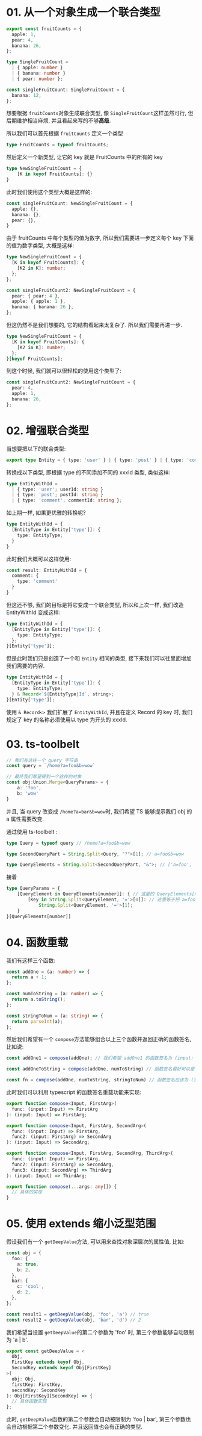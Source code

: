 # 01. 从一个对象生成一个联合类型

```typescript
export const fruitCounts = {
  apple: 1,
  pear: 4,
  banana: 26,
};

type SingleFruitCount =
  | { apple: number }
  | { banana: number }
  | { pear: number };

const singleFruitCount: SingleFruitCount = {
  banana: 12,
};
```

想要根据 `fruitCounts`对象生成联合类型, 像 `SingleFruitCount`这样虽然可行, 但后期维护相当麻烦, 并且看起来写的不够**高级**.

所以我们可以首先根据 `fruitCounts` 定义一个类型

```typescript
type FruitCounts = typeof fruitCounts;
```

然后定义一个新类型, 让它的 key 就是 FruitCounts 中的所有的 key

```typescript
type NewSingleFruitCount = {
    [K in keyof FruitCounts]: {}
}
```

此时我们使用这个类型大概是这样的:

```typescript
const singleFruitCount: NewSingleFruitCount = {
  apple: {},
  banana: {},
  pear: {},
}
```

由于 fruitCounts 中每个类型的值为数字, 所以我们需要进一步定义每个 key 下面的值为数字类型, 大概是这样:

```typescript
type NewSingleFruitCount = {
  [K in keyof FruitCounts]: {
    [K2 in K]: number;
  };
};

const singleFruitCount2: NewSingleFruitCount = {
  pear: { pear: 4 },
  apple: { apple: 1 },
  banana: { banana: 26 },
};
```

但这仍然不是我们想要的, 它的结构看起来太复杂了. 所以我们需要再进一步.

```typescript
type NewSingleFruitCount = {
  [K in keyof FruitCounts]: {
    [K2 in K]: number;
  };
}[keyof FruitCounts];
```

到这个时候, 我们就可以很轻松的使用这个类型了:

```typescript
const singleFruitCount2: NewSingleFruitCount = {
  pear: 4,
  apple: 1,
  banana: 26,
};
```

# 02. 增强联合类型

当想要把以下的联合类型:

```typescript
export type Entity = { type: 'user' } | { type: 'post' } | { type: 'comment' };
```

转换成以下类型, 即根据 type 的不同添加不同的 xxxId 类型, 类似这样:

```typescript
type EntityWithId =
  | { type: 'user'; userId: string }
  | { type: 'post'; postId: string }
  | { type: 'comment'; commentId: string };
```

如上期一样, 如果更优雅的转换呢?

```typescript
type EntityWithId = {
  [EntityType in Entity['type']]: {
    type: EntityType;
  }
}
```

此时我们大概可以这样使用:

```typescript
const result: EntityWithId = {
  comment: {
    type: 'comment'
  }
}
```

但这还不够, 我们的目标是将它变成一个联合类型, 所以和上次一样, 我们改造 EntityWithId 变成这样:

```typescript
type EntityWithId = {
  [EntityType in Entity['type']]: {
    type: EntityType;
  };
}[Entity['type']];
```

但是此时我们只是创造了一个和 `Entity` 相同的类型, 接下来我们可以往里面增加我们需要的内容.

```typescript
type EntityWithId = {
  [EntityType in Entity['type']]: {
    type: EntityType;
  } & Record<`${EntityType}Id`, string>;
}[Entity['type']];
```

使用 `& Record<>` 我们扩展了 `EntityWithId`, 并且在定义 Record 的 key 时, 我们规定了 key 的名称必须使用以 type 为开头的 xxxId.

# 03. ts-toolbelt

```typescript
// 我们有这样一个 query 字符串
const query = `/home?a=foo&b=wow`

// 最终我们希望得到一个这样的对象
const obj:Union.Merge<QueryParams> = {
    a: 'foo',
    b: 'wow'
}
```

并且, 当 query 改变成 `/home?a=bar&b=wow`时, 我们希望 TS 能够提示我们 obj 的 a 属性需要改变.

通过使用 ts-toolbelt :

```typescript
type Query = typeof query // /home?a=foo&b=wow

type SecondQueryPart = String.Split<Query, "?">[1]; // a=foo&b=wow

type QueryElements = String.Split<SecondQueryPart, "&">; // ['a=foo', 'b=wow']
```

接着

```typescript
type QueryParams = {
    [QueryElement in QueryElements[number]]: { // 这里的 QueryElements[number] 代表了 QueryElements 中的每一项
        [Key in String.Split<QueryElement, '='>[0]]: // 这里等于把 a=foo, b=wow 分别将 a 和 b 作为 QueryParams 类型的 key, 值就是对应的 foo 和 wow
        	String.Split<QueryElement, '='>[1];
    }
}[QueryElements[number]]
```

# 04. 函数重载

我们有这样三个函数:

```typescript
const addOne = (a: number) => {
  return a + 1;
};

const numToString = (a: number) => {
  return a.toString();
};

const stringToNum = (a: string) => {
  return parseInt(a);
};
```

然后我们希望有一个 `compose`方法能够组合以上三个函数并返回正确的函数签名, 比如说:

```typescript
const addOne1 = compose(addOne); // 我们希望 addOne1 的函数签名为 (input: number) => number

const addOneToString = compose(addOne, numToString) // 函数签名最好可以是 (input: number) => string

const fn = compose(addOne, numToString, stringToNum) // 函数签名应该为 (input: number) => number
```

此时我们可以利用 typescript 的函数签名重载功能来实现:

```typescript
export function compose<Input, FirstArg>(
  func: (input: Input) => FirstArg
): (input: Input) => FirstArg;

export function compose<Input, FirstArg, SecondArg>(
  func: (input: Input) => FirstArg,
  func2: (input: FirstArg) => SecondArg
): (input: Input) => SecondArg;

export function compose<Input, FirstArg, SecondArg, ThirdArg>(
  func: (input: Input) => FirstArg,
  func2: (input: FirstArg) => SecondArg,
  func3: (input: SecondArg) => ThirdArg
): (input: Input) => ThirdArg;

export function compose(...args: any[]) {
  // 具体的实现
}
```

# 05. 使用 extends 缩小泛型范围

假设我们有一个 `getDeepValue`方法, 可以用来查找对象深层次的属性值, 比如:

```typescript
const obj = {
  foo: {
    a: true,
    b: 2,
  },
  bar: {
    c: 'cool',
    d: 2,
  },
};

const result1 = getDeepValue(obj, 'foo', 'a') // true
const result2 = getDeepValue(obj, 'bar', 'd') // 2
```

我们希望当设置 `getDeepValue`的第二个参数为 'foo' 时, 第三个参数能够自动限制为 'a | b'. 

```typescript
export const getDeepValue = <
  Obj,
  FirstKey extends keyof Obj,
  SecondKey extends keyof Obj[FirstKey]
>(
  obj: Obj,
  firstKey: FirstKey,
  secondKey: SecondKey
): Obj[FirstKey][SecondKey] => {
  // 具体函数实现
};
```

此时, `getDeepValue`函数的第二个参数会自动被限制为 'foo | bar', 第三个参数也会自动根据第二个参数变化. 并且返回值也会有正确的类型.
